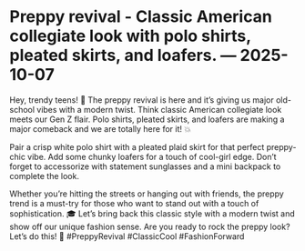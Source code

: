 # Preppy revival - Classic American collegiate look with polo shirts, pleated skirts, and loafers. — 2025-10-07

Hey, trendy teens! 🌟 The preppy revival is here and it’s giving us major old-school vibes with a modern twist. Think classic American collegiate look meets our Gen Z flair. Polo shirts, pleated skirts, and loafers are making a major comeback and we are totally here for it! 💥

Pair a crisp white polo shirt with a pleated plaid skirt for that perfect preppy-chic vibe. Add some chunky loafers for a touch of cool-girl edge. Don’t forget to accessorize with statement sunglasses and a mini backpack to complete the look.

Whether you’re hitting the streets or hanging out with friends, the preppy trend is a must-try for those who want to stand out with a touch of sophistication. 🎓 Let’s bring back this classic style with a modern twist and show off our unique fashion sense. Are you ready to rock the preppy look? Let’s do this! 🙌 #PreppyRevival #ClassicCool #FashionForward